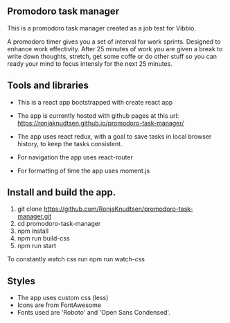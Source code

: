 

## Promodoro task manager
This is a promodoro task manager created as a job test for Vibbio.

A promodoro timer gives you a set of interval for work sprints. Designed to enhance work effectivity. After 25 minutes of work you are given a break to write down thoughts, stretch, get some coffe or do other stuff so you can ready your mind to focus intensly for the next 25 minutes. 

## Tools and libraries
* This is a react app bootstrapped with create react app
* The app is currently hosted with github pages at this url: https://ronjaknudtsen.github.io/promodoro-task-manager/

* The app uses react redux, with a goal to save tasks in local browser history, to keep the tasks consistent. 
* For navigation the app uses react-router
* For formatting of time the app uses moment.js

## Install and build the app.
1. git clone https://github.com/RonjaKnudtsen/promodoro-task-manager.git
2. cd promodoro-task-manager
3. npm install
4. npm run build-css
5. npm run start

To constantly watch css run npm run watch-css

## Styles
* The app uses custom css (less)
* Icons are from FontAwesome
* Fonts used are 'Roboto' and 'Open Sans Condensed'.
